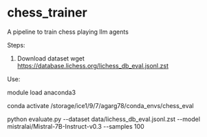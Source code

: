 # chess_trainer
A pipeline to train chess playing llm agents


Steps:

1. Download dataset
wget https://database.lichess.org/lichess_db_eval.jsonl.zst

Use: 

module load anaconda3

conda activate /storage/ice1/9/7/agarg78/conda_envs/chess_eval

python evaluate.py --dataset data/lichess_db_eval.jsonl.zst --model mistralai/Mistral-7B-Instruct-v0.3 --samples 100
